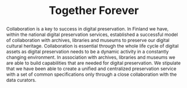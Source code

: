 ---
abstract: 'Collaboration is a key to success in digital preservation. In Finland we
  have, within the national digital preservation services, established

  a successful model of collaboration with archives, libraries and museums to preserve
  our digital cultural heritage. Collaboration is essential through the whole life
  cycle of digital assets as digital preservation needs to be a dynamic activity in
  a constantly changing environment. In association with archives, libraries and museums
  we are able to build capabilities that are needed for digital preservation. We stipulate
  that we have been able to create a unified and centralized preservation service
  with a set of common specifications only through a close collaboration with the
  data curators.'
creators:
- Lehtonen, Juha
- Koivunen, Kimmo
- Helin, Heikki
- Kylander, Johan
date: null
document_url: https://services.phaidra.univie.ac.at/api/object/o:1081727/download
grand_parent: iPRES
institutions: []
keywords: []
landing_page_url: https://phaidra.univie.ac.at/o:1081727
language: eng
layout: publication
license: CC BY 4.0 International
notes_url: null
parent: iPRES 2019
presentation_url: null
publication_type: paper
size: 287264
source_name: iPRES
title: 'Together Forever '
year: 2019
---